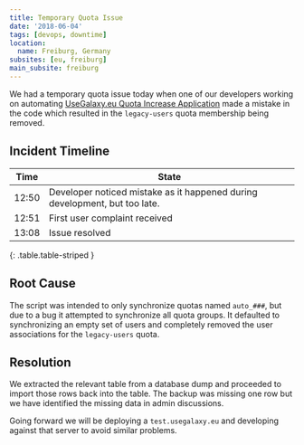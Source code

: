 ```yaml
---
title: Temporary Quota Issue
date: '2018-06-04'
tags: [devops, downtime]
location:
  name: Freiburg, Germany
subsites: [eu, freiburg]
main_subsite: freiburg
---
```


We had a temporary quota issue today when one of our developers working on automating [UseGalaxy.eu Quota Increase
Application](https://docs.google.com/forms/d/e/1FAIpQLSf9w2MOS6KOlu9XdhRSDqWnCDkzoVBqHJ3zH_My4p8D8ZgkIQ/viewform)
made a mistake in the code which resulted in the `legacy-users` quota membership being removed.

## Incident Timeline

Time  | State
---   | ---
12:50 | Developer noticed mistake as it happened during development, but too late.
12:51 | First user complaint received
13:08 | Issue resolved
{: .table.table-striped }

## Root Cause

The script was intended to only synchronize quotas named `auto_###`, but due to
a bug it attempted to synchronize all quota groups. It defaulted to
synchronizing an empty set of users and completely removed the user
associations for the `legacy-users` quota.

## Resolution

We extracted the relevant table from a database dump and proceeded to import
those rows back into the table. The backup was missing one row but we have
identified the missing data in admin discussions.

Going forward we will be deploying a `test.usegalaxy.eu` and developing against
that server to avoid similar problems.

